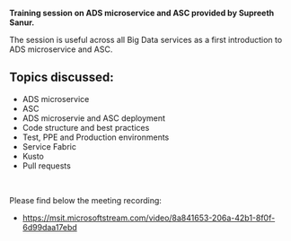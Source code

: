 **Training session on ADS microservice and ASC provided by Supreeth Sanur.** 

The session is useful across all Big Data services as a first introduction to ADS microservice and ASC.

## Topics discussed:
- ADS microservice
- ASC
- ADS microservie and ASC deployment
- Code structure and best practices
- Test, PPE and Production environments
- Service Fabric
- Kusto
- Pull requests

</br>

Please find below the meeting recording:
- https://msit.microsoftstream.com/video/8a841653-206a-42b1-8f0f-6d99daa17ebd






